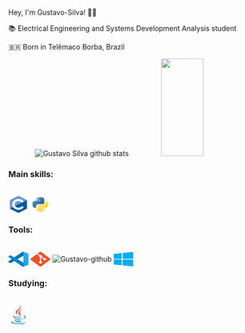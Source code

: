 Hey, I'm Gustavo-Silva! 🤙🏼

📚 Electrical Engineering and Systems Development Analysis student

🇧🇷 Born in Telêmaco Borba, Brazil

<div align="center">  
  <img width="49%" height="195px" src="https://github-readme-stats.vercel.app/api?username=Gustavo-Gss&show_icons=true&count_private=true&hide_border=true&title_color=00bfbf&icon_color=00bfbf&text_color=c9d1d9&bg_color=0d1117" alt="Gustavo Silva github stats" /> 
  <img width="41%" height="195px" src="https://github-readme-stats.vercel.app/api/top-langs/?username=Gustavo-Gss&layout=compact&hide_border=true&title_color=00bfbf&text_color=00bfbf&bg_color=0d1117" />
</div>

### Main skills:
<div style="display: inline_block"><br>
  <img align="center" alt="Gustavo-C" height="35" width="40" src="https://github.com/devicons/devicon/blob/master/icons/c/c-original.svg">
  <img align="center" alt="Gustavo-Python" height="35" width="40" src="https://raw.githubusercontent.com/devicons/devicon/master/icons/python/python-original.svg">
</div>
  
### Tools:
<div style="display: inline_block"><br>
  <img align="center" alt="Gustavo-vscode" height="30" width="40" src="https://github.com/devicons/devicon/blob/master/icons/vscode/vscode-original.svg">
  <img align="center" alt="Gustavo-git" height="30" width="40" src="https://github.com/devicons/devicon/blob/master/icons/git/git-original.svg">
  <img align="center" alt="Gustavo-github" height="30" width="40" src="https://github.com/simple-icons/simple-icons/blob/develop/icons/github.svg">
  <img align="center" alt="Gustavo-windows" height="30" width="40" src="https://github.com/devicons/devicon/blob/master/icons/windows8/windows8-original.svg">
</div>
  
### Studying:
<div style="display: inline_block"><br>
  <img align="center" alt="Gustavo-Java" height="40" width="40" src="https://github.com/devicons/devicon/blob/master/icons/java/java-original.svg">
</div>
